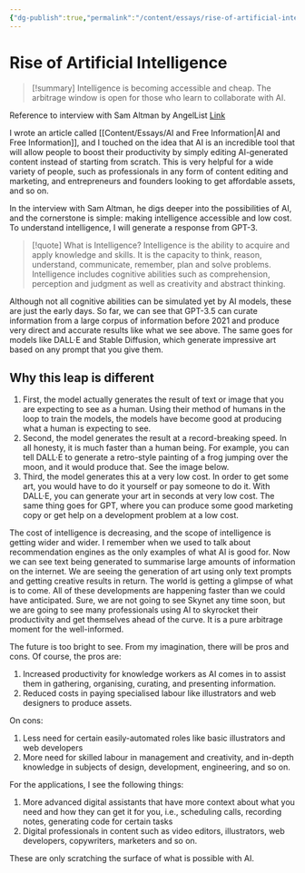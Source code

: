 ```yaml
---
{"dg-publish":true,"permalink":"/content/essays/rise-of-artificial-intelligence/","noteIcon":"2"}
---
```


# Rise of Artificial Intelligence

> [!summary]
> Intelligence is becoming accessible and cheap. The arbitrage window is open for those who learn to collaborate with AI.

Reference to interview with Sam Altman by AngelList [Link](https://www.youtube.com/watch?v=DEvbDq6BOVM&list=WL&index=24)

I wrote an article called [[Content/Essays/AI and Free Information\|AI and Free Information]], and I touched on the idea that AI is an incredible tool that will allow people to boost their productivity by simply editing AI-generated content instead of starting from scratch. This is very helpful for a wide variety of people, such as professionals in any form of content editing and marketing, and entrepreneurs and founders looking to get affordable assets, and so on. 

In the interview with Sam Altman, he digs deeper into the possibilities of AI, and the cornerstone is simple: making intelligence accessible and low cost. To understand intelligence, I will generate a response from GPT-3.

> [!quote] What is Intelligence?
> Intelligence is the ability to acquire and apply knowledge and skills. It is the capacity to think, reason, understand, communicate, remember, plan and solve problems. Intelligence includes cognitive abilities such as comprehension, perception and judgment as well as creativity and abstract thinking.

Although not all cognitive abilities can be simulated yet by AI models, these are just the early days. So far, we can see that GPT-3.5 can curate information from a large corpus of information before 2021 and produce very direct and accurate results like what we see above. The same goes for models like DALL·E and Stable Diffusion, which generate impressive art based on any prompt that you give them. 

## Why this leap is different
1. First, the model actually generates the result of text or image that you are expecting to see as a human. Using their method of humans in the loop to train the models, the models have become good at producing what a human is expecting to see.
2. Second, the model generates the result at a record-breaking speed. In all honesty, it is much faster than a human being. For example, you can tell DALL·E to generate a retro-style painting of a frog jumping over the moon, and it would produce that. See the image below.
3. Third, the model generates this at a very low cost. In order to get some art, you would have to do it yourself or pay someone to do it. With DALL·E, you can generate your art in seconds at very low cost. The same thing goes for GPT, where you can produce some good marketing copy or get help on a development problem at a low cost. 

The cost of intelligence is decreasing, and the scope of intelligence is getting wider and wider. I remember when we used to talk about recommendation engines as the only examples of what AI is good for. Now we can see text being generated to summarise large amounts of information on the internet. We are seeing the generation of art using only text prompts and getting creative results in return. The world is getting a glimpse of what is to come. All of these developments are happening faster than we could have anticipated. Sure, we are not going to see Skynet any time soon, but we are going to see many professionals using AI to skyrocket their productivity and get themselves ahead of the curve. It is a pure arbitrage moment for the well-informed.

The future is too bright to see. From my imagination, there will be pros and cons. Of course, the pros are:
1. Increased productivity for knowledge workers as AI comes in to assist them in gathering, organising, curating, and presenting information.
2. Reduced costs in paying specialised labour like illustrators and web designers to produce assets.

On cons:
1. Less need for certain easily-automated roles like basic illustrators and web developers
2. More need for skilled labour in management and creativity, and in-depth knowledge in subjects of design, development, engineering, and so on.

For the applications, I see the following things:
1. More advanced digital assistants that have more context about what you need and how they can get it for you, i.e., scheduling calls, recording notes, generating code for certain tasks
2. Digital professionals in content such as video editors, illustrators, web developers, copywriters, marketers and so on.

These are only scratching the surface of what is possible with AI.